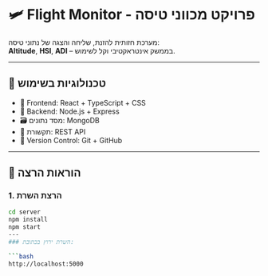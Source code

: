 # 🛩️ Flight Monitor - פרויקט מכווני טיסה

מערכת חזותית להזנת, שליחה והצגה של נתוני טיסה:  
**Altitude**, **HSI**, **ADI** – בממשק אינטראקטיבי וקל לשימוש.

---

## 🚀 טכנולוגיות בשימוש

- 🎯 Frontend: React + TypeScript + CSS
- 🧠 Backend: Node.js + Express
- 🗃️ מסד נתונים: MongoDB
- 🔗 תקשורת: REST API
- 🧪 Version Control: Git + GitHub

---

## 🧰 הוראות הרצה

### 1. הרצת השרת

```bash
cd server
npm install
npm start
---
### השרת ירוץ בכתובת:

```bash
http://localhost:5000
